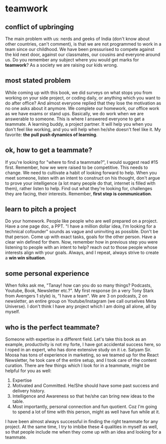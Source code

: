 # teamwork

## conflict of upbringing

The main problem with us: nerds and geeks of India (don't know about other countries, can't comment), is that we are not programmed to work in a team since our childhood. We have been pressurised to compete against the kid next door, against our classmates, our cousins and everyone around us. Do you remember any subject where you would get marks for **teamwork**? As a society we are raising our kids wrong.

## most stated problem

While coming up with this book, we did surveys on what stops you from working on your side project, or coding daily, or anything which you want to do after office? And almost everyone replied that they lose the motivation as no one asks about it anymore. We complete our homework, our office work as we have exams or stand ups. Basically, we do work when we are answerable to someone.
This is where I answered everyone to get a teammate. A learning buddy, a project partner. It will help you when you don't feel like working, and you will help when he/she doesn't feel like it. My favorite: **the pull push dynamics of learning**.

## ok, how to get a teammate?

If you're looking for "where to find a teammate?", I would suggest read #15 first.
Remember, how we were raised to be competitive. This needs to change. We need to cultivate a habit of looking forward to help. When you meet someone, listen with an intent to construct on his thought, don't argue to prove your intelligence (a lot many people do that, internet is filled with them), rather listen to help. Find out what they're looking for, challenges they are facing, their interests. Remember, **first step is communication**.

## learn to pitch a project

Do your homework. People like people who are well prepared on a project. Have a one page doc, a PPT. "I have a million dollar idea, I'm looking for a technical cofounder" sounds as vague and uninviting as possible. Don't be that person.
Come up with exact tasks, goals for the other person. Have a clear win defined for them. Now, remember how in previous step you were listening to people with an intent to help? reach out to those people whose interests align with your goals. Always, and I repeat, always strive to create a **win win situation**.

## some personal experience

When folks ask me, "Tanay! how can you do so many things? Podcasts, Youtube, Book, Newsletter etc.?". My first response (in a very Tony Stark from Avengers 1 style) is, "I have a team". We are 3 on podcasts, 2 on newsletter, an entire group on Youtube/Instagram (we call ourselves Meta Universe). I don't think I have any project which I am doing all alone, all by myself.

## who is the perfect teammate?

Someone with expertise in a different field. Let's take this book as an example, productivity is not my forte, I have got accidental success here, so I roped in an expert, who has done extensive study on it i.e. Satyam Sir. Moosa has tons of experience in marketing, so we teamed up for the React Newsletter, he took care of the entire setup, and I took care of the content curation. There are few things which I look for in a teammate, might be helpful for you as well:

1. Expertise
1. Motivated and Committed. He/She should have some past success and delivery history.
1. Intelligence and Awareness so that he/she can bring new ideas to the table.
1. Most importantly, personal connection and fun quotient. Coz I'm going to spend a lot of time with this person, might as well have fun while at it.

I have been almost always successful in finding the right teammate for any project. At the same time, I try to imbibe these 4 qualities in myself as well, so that people include me when they come up with an idea and looking for a teammate.
